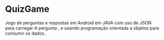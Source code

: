 # QuizGame

Jogo de perguntas e respostas em Android em JAVA com uso de JSON para carregar A pergunta , e usando programação orientada a objetos para consumir os dados.
